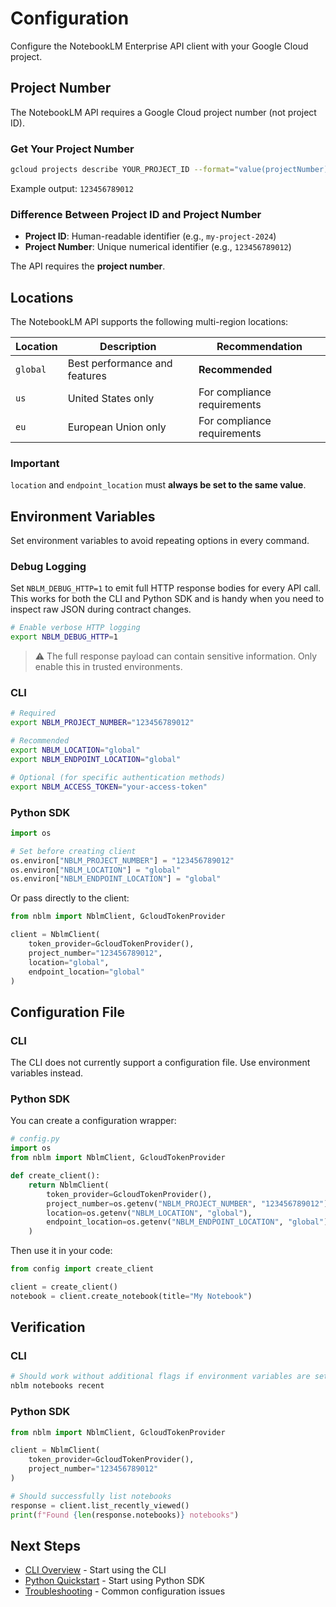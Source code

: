 # Configuration

Configure the NotebookLM Enterprise API client with your Google Cloud project.

## Project Number

The NotebookLM API requires a Google Cloud project number (not project ID).

### Get Your Project Number

```bash
gcloud projects describe YOUR_PROJECT_ID --format="value(projectNumber)"
```

Example output: `123456789012`

### Difference Between Project ID and Project Number

- **Project ID**: Human-readable identifier (e.g., `my-project-2024`)
- **Project Number**: Unique numerical identifier (e.g., `123456789012`)

The API requires the **project number**.

## Locations

The NotebookLM API supports the following multi-region locations:

| Location | Description                   | Recommendation              |
| -------- | ----------------------------- | --------------------------- |
| `global` | Best performance and features | **Recommended**             |
| `us`     | United States only            | For compliance requirements |
| `eu`     | European Union only           | For compliance requirements |

### Important

`location` and `endpoint_location` must **always be set to the same value**.

## Environment Variables

Set environment variables to avoid repeating options in every command.

### Debug Logging

Set `NBLM_DEBUG_HTTP=1` to emit full HTTP response bodies for every API call. This works for both the CLI and Python SDK and is handy when you need to inspect raw JSON during contract changes.

```bash
# Enable verbose HTTP logging
export NBLM_DEBUG_HTTP=1
```

> ⚠️ The full response payload can contain sensitive information. Only enable this in trusted environments.

### CLI

```bash
# Required
export NBLM_PROJECT_NUMBER="123456789012"

# Recommended
export NBLM_LOCATION="global"
export NBLM_ENDPOINT_LOCATION="global"

# Optional (for specific authentication methods)
export NBLM_ACCESS_TOKEN="your-access-token"
```

### Python SDK

```python
import os

# Set before creating client
os.environ["NBLM_PROJECT_NUMBER"] = "123456789012"
os.environ["NBLM_LOCATION"] = "global"
os.environ["NBLM_ENDPOINT_LOCATION"] = "global"
```

Or pass directly to the client:

```python
from nblm import NblmClient, GcloudTokenProvider

client = NblmClient(
    token_provider=GcloudTokenProvider(),
    project_number="123456789012",
    location="global",
    endpoint_location="global"
)
```

## Configuration File

### CLI

The CLI does not currently support a configuration file. Use environment variables instead.

### Python SDK

You can create a configuration wrapper:

```python
# config.py
import os
from nblm import NblmClient, GcloudTokenProvider

def create_client():
    return NblmClient(
        token_provider=GcloudTokenProvider(),
        project_number=os.getenv("NBLM_PROJECT_NUMBER", "123456789012"),
        location=os.getenv("NBLM_LOCATION", "global"),
        endpoint_location=os.getenv("NBLM_ENDPOINT_LOCATION", "global"),
    )
```

Then use it in your code:

```python
from config import create_client

client = create_client()
notebook = client.create_notebook(title="My Notebook")
```

## Verification

### CLI

```bash
# Should work without additional flags if environment variables are set
nblm notebooks recent
```

### Python SDK

```python
from nblm import NblmClient, GcloudTokenProvider

client = NblmClient(
    token_provider=GcloudTokenProvider(),
    project_number="123456789012"
)

# Should successfully list notebooks
response = client.list_recently_viewed()
print(f"Found {len(response.notebooks)} notebooks")
```

## Next Steps

- [CLI Overview](../cli/README.md) - Start using the CLI
- [Python Quickstart](../python/quickstart.md) - Start using Python SDK
- [Troubleshooting](../guides/troubleshooting.md) - Common configuration issues
